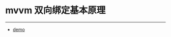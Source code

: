 # mvvm 双向绑定基本原理
---------

- [demo](https://github.com/petsgre/tutorial/blob/master/%E9%AB%98%E7%BA%A7%E5%89%8D%E7%AB%AF/%E6%BA%90%E7%A0%81%E8%A7%A3%E8%AF%BB/demo.html)